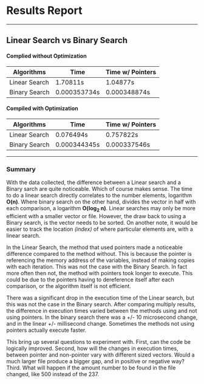 # Results Report
------------------------------------------------------------
## Linear Search vs Binary Search
#### Complied without Optimization 
|    Algorithms    |       Time       | Time w/ Pointers |
|------------------|------------------|------------------|
|  Linear Search   | 1.70811s         | 1.04877s         |
|  Binary Search   | 0.000353734s     | 0.000348874s     |


#### Compiled with Optimization

|    Algorithms    |       Time       | Time w/ Pointers |
|------------------|------------------|------------------|
|  Linear Search   | 0.076494s        | 0.757822s        |
|  Binary Search   | 0.000344345s     | 0.000337546s     |

------------------------------------------------------------
### Summary

  With the data collected, the difference between a Linear search and a Binary sarch are quite noticeable. Which of course makes sense. The time to do a linear search directly correlates to the number elements, logarithm  **O(n)**. Where binary search on the other hand, divides the vector in half with each comparison, a logarithm  **O(log<sub>2</sub> n)**. Linear searches may only be more efficient with a smaller vector or file.  However, the draw back to using a Binary search, is the vector needs to be sorted. On another note, it would be easier to track the location *(index)* of where particular elements are, with a linear search. 

  In the Linear Search, the method that used pointers made a noticeable difference  compared to the method without. This is because the pointer is referencing the memory address of the variables, instead of making copies with each iteration. This was not the case with the Binary Search. In fact more often then not, the method with pointers took longer to execute. This could be due to the pointers having to dereference itself after each comparison, or the algorithm itself is not efficient. 
   
  There was a significant drop in the execution time of the Linear search, but this was not the case in the Binary search.  After comparing multiply results, the difference in execution times varied between the methods using and not using pointers. In the binary search there was a  +/- 10 microsecond change, and in the linear +/- millisecond  change. Sometimes the methods not using pointers actually execute faster.  
   
  This bring up several questions to experiment with. First, can the code be logically improved. Second, how will the changes in execution times, between pointer and non-pointer vary with different sized vectors. Would a much larger file produce a bigger gap, and in positive or negative way? Third. What will happen if the amount number to be found in the file changed, like 500 instead of the 237.  
   
